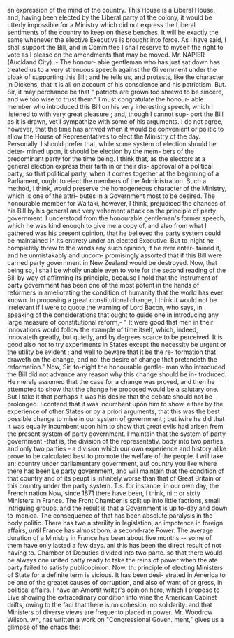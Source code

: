an expression of the mind of the country. This House is a Liberal House, and, having been elected by the Liberal party of the colony, it would be utterly impossible for a Ministry which did not express the Liberal sentiments of the country to keep on these benches. It will be exactly the same whenever the elective Executive is brought into force. As I have said, I shall support the Bill, and in Committee I shall reserve to myself the right to vote as I please on the amendments that may be moved. Mr. NAPIER (Auckland City) .- The honour- abie gentleman who has just sat down has treated us to a very strenuous speech against the Gi vernment under the cloak of supporting this Bill; and he tells us, and protests, like the character in Dickens, that it is all on account of his conscience and his patriotism. But. Sir, it may perchance be that " patriots are grown too shrewd to be sincere, and we too wise to trust them." I must congratulate the honour- able member who introduced this Bill on his very interesting speech, which I listened to with very great pleasure ; and, though I cannot sup- port the Bill as it is drawn, vet I sympathize with some of his arguments. I do not agree, however, that the time has arrived when it would be convenient or politic to allow the House of Representatives to elect the Ministry of the day. Personally. I should prefer that, while some system of election should be deter- mined upon, it should be election by the mem- bers of the predominant party for the time being. I think that, as the electors at a general election express their faith in or their dis- approval of a political party, so that political party, when it comes together at the beginning of a Parliament, ought to elect the members of the Administration. Such a method, I think, would preserve the homogeneous character of the Ministry, which is one of the attri- butes in a Government most to be desired. The honourable member for Waitaki, however, I think, prejudiced the chances of his Bill by his general and very vehement attack on the principle of party government. I understood from the honourable gentleman's former speech, which he was kind enough to give me a copy of, and also from what I gathered was his present opinion, that he believed the party system could be maintained in its entirety under an elected Executive. But to-night he completely threw to the winds any such opinion, if he ever enter- tained it, and he unmistakably and uncom- promisingly assorted that if this Bill were carried party government in New Zealand would be destroyed. Now, that being so, I shall be wholly unable even to vote for the second reading of the Bill by way of affirming its principle, because I hold that the instrument of party government has been one of the most potent in the hands of reformers in ameliorating the condition of humanity that the world has ever known. In proposing a great constitutional change, I think it would not be irrelevant if I were to quote the warning of Lord Bacon, who says, in speaking of the considerations that ought to guide one in introducing any large measure of constitutional reform,- " It were good that men in their innovations would follow the example of time itself, which, indeed, innovateth greatly, but quietly, and by degrees scarce to be perceived. It is good also not to try experiments in States except the necessity be urgent or the utility be evident ; and well to beware that it be the re- formation that draweth on the change, and no! the desire of change that pretendeth the reformation." Now, Sir, to-night the honourable gentle- man who introduced the Bill did not advance any reason why this change should be in- troduced. He merely assumed that the case for a change was proved, and then he attempted to show that the change he proposed would be a salutary one. But I take it that perhaps it was his desire that the debate should not be prolonged. I contend that it was incumbent upon him to show, either by the experience of other States or by a priori arguments, that this was the best possible change to mise in our system of government ; but iwire he did that it was equally incumbent upon him to show that great evils had arisen frem the present system of party government. I maintain that the system of party government -that is, the division of the representativ. body into two parties, and only two parties - a division which our own experience and history alike prove to be calculated best to promote the welfare of the people. I will take an: country under parliamentary government, auf country you like where there has been Le party government, and will maintain that the condition of that country and of its peupt is infinitely worse than that of Great Britain or this country under the party system. T.s. for instance, in our own day, the French nation Now, since 1871 there have been, I think, ni :: or sixty Ministers in France. The Front Chamber is split up into little factions, small intriguing groups, and the result is that a Government is up to-day and down to-monica. The consequence of that has been absolute paralysis in the body politic. There has two a sterility in legislation, an impotence in foreign affairs, until France has almost bom. a second-rate Power. The average duration of a Ministry in France has been about five months -- some of them have only lasted a few days. ani this has been the direct result of not having to. Chamber of Deputies divided into two parte. so that there would be always one united patty ready to take the reins of power when the ate party failed to satisfy publicopinion. Now. th: principle of electing Ministers of State for a definite term is vicious. It has been desi- strated in America to be one of the greatet causes of corruption, and also of want of or gress, in political affairs. I have an Amortit writer's opinion here, which I propose to Live showing the extraordinary condition into wine the American Cabinet drifts, owing to the faci that there is no cohesion, no solidarity. and that Ministers of diverse views are frequento placed in power. Mr. Woodrow Wilson. wh, has written a work on "Congressional Goven. ment," gives us a glimpse of the chaos the: 